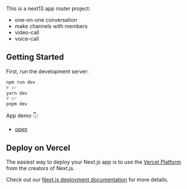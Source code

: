 This is a next13 app router project: 

- one-on-one conversation
- make channels with members
- video-call
- voice-call

## Getting Started

First, run the development server:

```bash
npm run dev
# or
yarn dev
# or
pnpm dev
```





App demo 👇:

- [open](https://chat-room-production-cef3.up.railway.app)



## Deploy on Vercel

The easiest way to deploy your Next.js app is to use the [Vercel Platform](https://vercel.com/new?utm_medium=default-template&filter=next.js&utm_source=create-next-app&utm_campaign=create-next-app-readme) from the creators of Next.js.

Check out our [Next.js deployment documentation](https://nextjs.org/docs/deployment) for more details.

